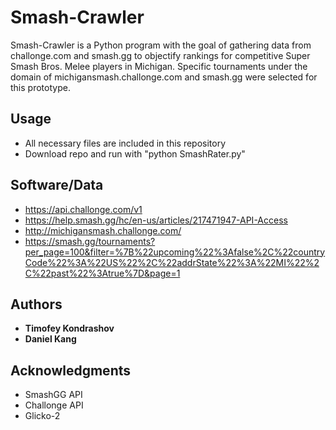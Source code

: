 # Smash-Crawler

Smash-Crawler is a Python program with the goal of gathering data from challonge.com and smash.gg to objectify rankings for competitive Super Smash Bros. Melee players in Michigan. Specific tournaments under the domain of michigansmash.challonge.com and smash.gg were selected for this prototype. 

## Usage

* All necessary files are included in this repository
* Download repo and run with "python SmashRater.py"

## Software/Data

* https://api.challonge.com/v1
* https://help.smash.gg/hc/en-us/articles/217471947-API-Access
* http://michigansmash.challonge.com/
* https://smash.gg/tournaments?per_page=100&filter=%7B%22upcoming%22%3Afalse%2C%22countryCode%22%3A%22US%22%2C%22addrState%22%3A%22MI%22%2C%22past%22%3Atrue%7D&page=1

## Authors

* **Timofey Kondrashov**
* **Daniel Kang**


## Acknowledgments

* SmashGG API
* Challonge API
* Glicko-2